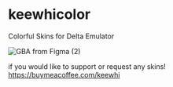 # keewhicolor
Colorful Skins for Delta Emulator

![GBA from Figma (2)](https://github.com/keewhi/keewhicolor/assets/96317800/f0276d63-b5e3-46c9-8e1d-011b5bd8793d)

if you would like to support or request any skins! https://buymeacoffee.com/keewhi
